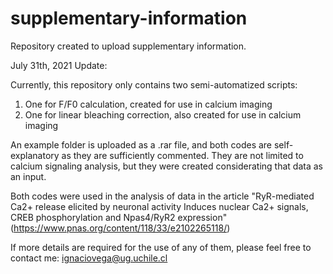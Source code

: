 # supplementary-information
Repository created to upload supplementary information.

July 31th, 2021 Update:

Currently, this repository only contains two semi-automatized scripts: 
  1) One for  F/F0 calculation, created for use in calcium imaging
  2) One for linear bleaching correction, also created for use in calcium imaging

An example folder is uploaded as a .rar file, and both codes are self-explanatory as
they are sufficiently commented. They are not limited to calcium signaling analysis,
but they were created considerating that data as an input.

Both codes were used in the analysis of data in the article "RyR-mediated Ca2+ release elicited 
by neuronal activity Induces nuclear Ca2+ signals, CREB phosphorylation and Npas4/RyR2 expression"
(https://www.pnas.org/content/118/33/e2102265118/)

If more details are required for the use of any of them, please feel free to contact me:
ignaciovega@ug.uchile.cl
